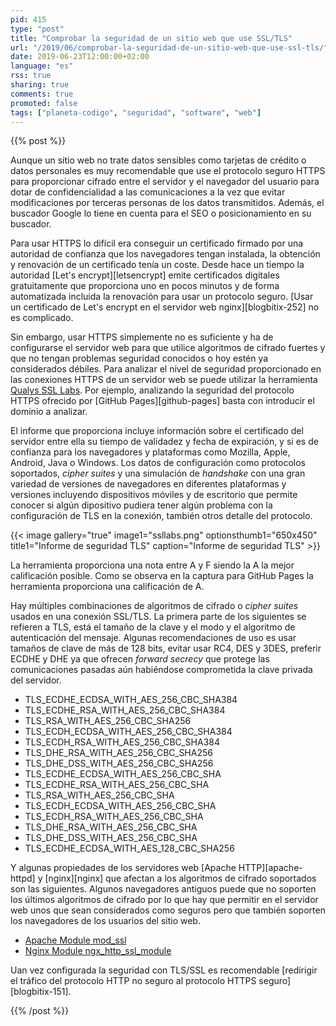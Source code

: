 ```yaml
---
pid: 415
type: "post"
title: "Comprobar la seguridad de un sitio web que use SSL/TLS"
url: "/2019/06/comprobar-la-seguridad-de-un-sitio-web-que-use-ssl-tls/"
date: 2019-06-23T12:00:00+02:00
language: "es"
rss: true
sharing: true
comments: true
promoted: false
tags: ["planeta-codigo", "seguridad", "software", "web"]
---
```


{{% post %}}

Aunque un sitio web no trate datos sensibles como tarjetas de crédito o datos personales es muy recomendable que use el protocolo seguro HTTPS para proporcionar cifrado entre el servidor y el navegador del usuario para dotar de confidencialidad a las comunicaciones a la vez que evitar modificaciones por terceras personas de los datos transmitidos. Además, el buscador Google lo tiene en cuenta para el SEO o posicionamiento en su buscador.

Para usar HTTPS lo difícil era conseguir un certificado firmado por una autoridad de confianza que los navegadores tengan instalada, la obtención y renovación de un certificado tenía un coste. Desde hace un tiempo la autoridad [Let's encrypt][letsencrypt] emite certificados digitales gratuitamente que proporciona uno en pocos minutos y de forma automatizada incluida la renovación para usar un protocolo seguro. [Usar un certificado de Let's encrypt en el servidor web nginx][blogbitix-252] no es complicado.

Sin embargo, usar HTTPS simplemente no es suficiente y ha de configurarse el servidor web para que utilice algoritmos de cifrado fuertes y que no tengan problemas seguridad conocidos o hoy estén ya considerados débiles. Para analizar el nivel de seguridad proporcionado en las conexiones HTTPS de un servidor web se puede utilizar la herramienta [Qualys SSL Labs](https://www.ssllabs.com/). Por ejemplo, analizando la seguridad del protocolo HTTPS ofrecido por [GitHub Pages][github-pages] basta con introducir el dominio a analizar.

El informe que proporciona incluye información sobre el certificado del servidor entre ella su tiempo de validadez y fecha de expiración, y si es de confianza para los navegadores y plataformas como Mozilla, Apple, Android, Java o Windows. Los datos de configuración como protocolos soportados, _cipher suites_ y una simulación de _handshake_ con una gran variedad de versiones de navegadores en diferentes plataformas y versiones incluyendo dispositivos móviles y de escritorio que permite conocer si algún dipositivo pudiera tener algún problema con la configuración de TLS en la conexión, también otros detalle del protocolo.

{{< image
    gallery="true"
    image1="ssllabs.png" optionsthumb1="650x450" title1="Informe de seguridad TLS"
    caption="Informe de seguridad TLS" >}}

La herramienta proporciona una nota entre A y F siendo la A la mejor calificación posible. Como se observa en la captura para GitHub Pages la herramienta proporciona una calificación de A.

Hay múltiples combinaciones de algoritmos de cifrado o _cipher suites_ usados en una conexión SSL/TLS. La primera parte de los siguientes se refieren a TLS, está el tamaño de la clave y el modo y el algoritmo de autenticación del mensaje. Algunas recomendaciones de uso es usar tamaños de clave de más de 128 bits, evitar usar RC4, DES y 3DES, preferir ECDHE y DHE ya que ofrecen _forward secrecy_ que protege las comunicaciones pasadas aún habiéndose comprometida la clave privada del servidor.

* TLS_ECDHE_ECDSA_WITH_AES_256_CBC_SHA384
* TLS_ECDHE_RSA_WITH_AES_256_CBC_SHA384
* TLS_RSA_WITH_AES_256_CBC_SHA256
* TLS_ECDH_ECDSA_WITH_AES_256_CBC_SHA384
* TLS_ECDH_RSA_WITH_AES_256_CBC_SHA384
* TLS_DHE_RSA_WITH_AES_256_CBC_SHA256
* TLS_DHE_DSS_WITH_AES_256_CBC_SHA256
* TLS_ECDHE_ECDSA_WITH_AES_256_CBC_SHA
* TLS_ECDHE_RSA_WITH_AES_256_CBC_SHA
* TLS_RSA_WITH_AES_256_CBC_SHA
* TLS_ECDH_ECDSA_WITH_AES_256_CBC_SHA
* TLS_ECDH_RSA_WITH_AES_256_CBC_SHA
* TLS_DHE_RSA_WITH_AES_256_CBC_SHA
* TLS_DHE_DSS_WITH_AES_256_CBC_SHA
* TLS_ECDHE_ECDSA_WITH_AES_128_CBC_SHA256

Y algunas propiedades de los servidores web [Apache HTTP][apache-httpd] y [nginx][nginx] que afectan a los algoritmos de cifrado soportados son las siguientes. Algunos navegadores antiguos puede que no soporten los últimos algoritmos de cifrado por lo que hay que permitir en el servidor web unos que sean considerados como seguros pero que también soporten los navegadores de los usuarios del sitio web. 

* [Apache Module mod_ssl](https://httpd.apache.org/docs/current/mod/mod_ssl.html)
* [Nginx Module ngx_http_ssl_module](https://nginx.org/en/docs/http/ngx_http_ssl_module.html)

Uan vez configurada la seguridad con TLS/SSL es recomendable [redirigir el tráfico del protocolo HTTP no seguro al protocolo HTTPS seguro][blogbitix-151].

{{% /post %}}
